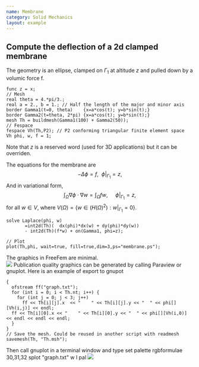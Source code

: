 ```yaml
---
name: Membrane
category: Solid Mechanics
layout: example
---
```


## Compute the deflection of a 2d clamped membrane
The geometry is an ellipse, clamped on ${\Gamma_1}$  at altitude $z$ and  pulled down by a volumic force f.
~~~freefem
func z = x;
// Mesh
real theta = 4.*pi/3.;
real a = 2., b = 1.; // Half the length of the major and minor axis
border Gamma1(t=0, theta)    {x=a*cos(t); y=b*sin(t);}
border Gamma2(t=theta, 2*pi) {x=a*cos(t); y=b*sin(t);}
mesh Th = buildmesh(Gamma1(100) + Gamma2(50));
// Fespace
fespace Vh(Th,P2); // P2 conforming triangular finite element space
Vh phi, w, f = 1;
~~~
Note that $z$ is a reserved word (used for 3D applications) but it can be overriden.  

The equations for the membrane are
$$
-\Delta \phi=f, ~~\phi|_{\Gamma_1}=z, 
$$
And in variational form, 
$$
  \int_{\Omega}\nabla \phi \cdot\nabla w = \int_\Omega f w,\quad  ~\phi|_{\Gamma_1}=z,
$$
for all $w\in V$, where $V(\Omega)=\{ w\in (H(\Omega)^2): w|_{\Gamma_1}=0\}$.
~~~freefem
solve Laplace(phi, w)
       =int2d(Th)(  dx(phi)*dx(w) + dy(phi)*dy(w))
       - int2d(Th)(f*w) + on(Gamma1, phi=z);

// Plot
plot(Th,phi, wait=true, fill=true,dim=3,ps="membrane.ps"); 
~~~
The graphics in FreeFem are minimal.  
![][_solution]
Publication quality graphics can be generated by calling Paraview or gnuplot.
Here is an example of export to gnupot
~~~freefem
{
  ofstream ff("graph.txt");
  for (int i = 0; i < Th.nt; i++) {
    for (int j = 0; j < 3; j++)
      ff << Th[i][j].x  << "    " << Th[i][j].y << "  " << phi[][Vh(i,j)] << endl;
  ff << Th[i][0].x << "    " << Th[i][0].y << "  " << phi[][Vh(i,0)] << endl << endl << endl;
  }
}
// Save the mesh. Could be reused in another script with readmesh
savemesh(Th, "Th.msh");
~~~
Then call gnuplot in a terminal window and type
set palette rgbformulae 30,31,32
splot "graph.txt" w l pal
![][_gnuplot]

[_solution]: https://raw.githubusercontent.com/phtournier/ffmdtest/refs/heads/main/md/figures/membrane/solution.png

[_gnuplot]: https://raw.githubusercontent.com/phtournier/ffmdtest/refs/heads/main/md/figures/membrane/gnuplot.png
